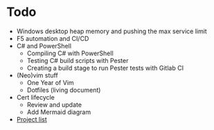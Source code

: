 # Todo

- Windows desktop heap memory and pushing the max service limit
- F5 automation and CI/CD
- C# and PowerShell
  - Compiling C# with PowerShell
  - Testing C# build scripts with Pester
  - Creating a build stage to run Pester tests with Gitlab CI
- (Neo)vim stuff
  - One Year of Vim
  - Dotfiles (living document)
- Cert lifecycle
  - Review and update
  - Add Mermaid diagram
- [Project list](https://github.com/luxetobscura/junk-drawer/blob/main/project-list.md)
